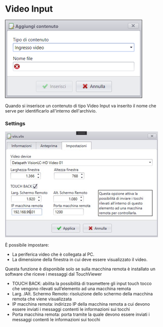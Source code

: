 # Video Input
![](/img/contents_video-input.png)

Quando si inserisce un contenuto di tipo Video Input va inserito il nome che serve per identificarlo all'interno dell'archivio.

### Settings
![](/img//4.0/VIn_options_02.jpg)

&Egrave; possibile impostare:

* La periferica video che è collegata al PC.
* La dimensione della finestra in cui deve essere visualizzato il video.

Questa funzione è disponibile solo se sulla macchina remota è installato un software che riceve i messaggi dal TouchViewer<br>

* TOUCH BACK: abilita la possibilità di trasmettere gli input touch tocco che vengono rilevati sull’elemento ad una macchina remota
* Larg. /Alt. Schermo Remoto: risoluzione dello schermo della macchina remota che viene visualizzata
* IP macchina remota: indirizzo IP della macchina remota a cui devono essere inviati i messaggi contenti le informazioni sui tocchi
* Porta macchina remota: porta tramite la quale devono essere inviati i messaggi contenti le informazioni sui tocchi


